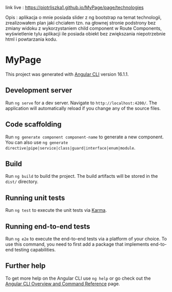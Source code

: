 link live : https://piotrliszka1.github.io/MyPage/page/technologies

Opis : aplikacja o mnie posiada slider z ng bootstrap   na temat technologii, zrealizowałem plan jaki chciałem tzn. na głownej stronie podstrony bez zmiany widoku z wykorzystaniem child component w Route Components, wyświetlenie tylu aplikacji ile posiada obiekt bez zwiększania niepotrzebnie html i powtarzania kodu.



# MyPage

This project was generated with [Angular CLI](https://github.com/angular/angular-cli) version 16.1.1.

## Development server

Run `ng serve` for a dev server. Navigate to `http://localhost:4200/`. The application will automatically reload if you change any of the source files.

## Code scaffolding

Run `ng generate component component-name` to generate a new component. You can also use `ng generate directive|pipe|service|class|guard|interface|enum|module`.

## Build

Run `ng build` to build the project. The build artifacts will be stored in the `dist/` directory.

## Running unit tests

Run `ng test` to execute the unit tests via [Karma](https://karma-runner.github.io).

## Running end-to-end tests

Run `ng e2e` to execute the end-to-end tests via a platform of your choice. To use this command, you need to first add a package that implements end-to-end testing capabilities.

## Further help

To get more help on the Angular CLI use `ng help` or go check out the [Angular CLI Overview and Command Reference](https://angular.io/cli) page.
